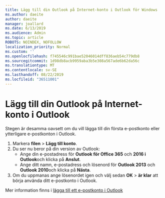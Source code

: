 ```yaml
---
title: Lägg till din Outlook på Internet-konto i Outlook för Windows
ms.author: daeite
author: daeite
manager: joallard
ms.date: 6/13/2019
ms.audience: Admin
ms.topic: article
ROBOTS: NOINDEX, NOFOLLOW
localization_priority: Normal
ms.custom: ''
ms.openlocfilehash: f745546c991bae52046014dff836aeb54c779db8
ms.sourcegitcommit: 1d98db8acb9959aba3b5e308a567ade6b62da56c
ms.translationtype: MT
ms.contentlocale: sv-SE
ms.lasthandoff: 08/22/2019
ms.locfileid: "36511001"
---
```

# <a name="add-your-outlook-on-the-web-account-to-outlook"></a>Lägg till din Outlook på Internet-konto i Outlook

Stegen är desamma oavsett om du vill lägga till din första e-postkonto eller ytterligare e-postkonton i Outlook.

1. Markera **filen** > **Lägg till konto**.
1. Du ser nu beror på din version av Outlook:
    - Ange din e-postadress för **Outlook för Office 365** och **2016 i Outlook**och klicka på **Anslut**.
    - Ange ditt namn, e-postadress och lösenord för **Outlook 2013** och **Outlook 2010**och klicka på **Nästa**.
1. Om du uppmanas ange lösenordet igen och välj sedan **OK** > **är klar** att börja använda ditt e-postkonto i Outlook.

Mer information finns i [lägga till ett e-postkonto i Outlook](https://support.office.com/article/6e27792a-9267-4aa4-8bb6-c84ef146101b)